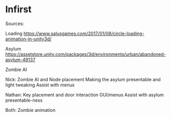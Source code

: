 # Infirst

Sources:

Loading https://www.salusgames.com/2017/01/08/circle-loading-animation-in-unity3d/

Asylum https://assetstore.unity.com/packages/3d/environments/urban/abandoned-asylum-49137

Zombie AI 

Nick:
Zombie AI and Node placement
Making the asylum presentable and light tweaking
Assist with menus

Nathan:
Key placement and door interaction
GUI/menus
Assist with asylum presentable-ness

Both:
Zombie animation
